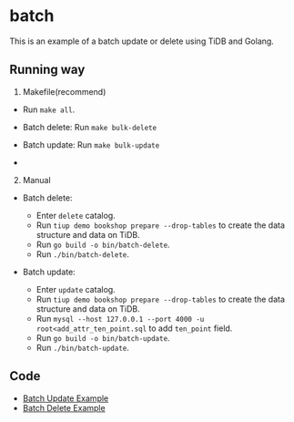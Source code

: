 # batch

This is an example of a batch update or delete using TiDB and Golang.

## Running way

1. Makefile(recommend)

- Run `make all`.

- Batch delete: Run `make bulk-delete`
- Batch update: Run `make bulk-update`
- 
2. Manual

- Batch delete:
  - Enter `delete` catalog.
  - Run `tiup demo bookshop prepare --drop-tables` to create the data structure and data on TiDB.
  - Run `go build -o bin/batch-delete`.
  - Run `./bin/batch-delete`.

- Batch update:
    - Enter `update` catalog.
    - Run `tiup demo bookshop prepare --drop-tables` to create the data structure and data on TiDB.
    - Run `mysql --host 127.0.0.1 --port 4000 -u root<add_attr_ten_point.sql` to add `ten_point` field.
    - Run `go build -o bin/batch-update`.
    - Run `./bin/batch-update`.

## Code

- [Batch Update Example](./update/update.go)
- [Batch Delete Example](./delete/delete.go)
